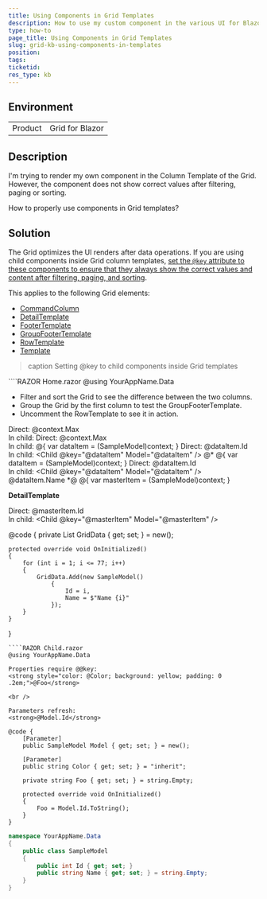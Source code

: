 ```yaml
---
title: Using Components in Grid Templates
description: How to use my custom component in the various UI for Blazor Grid templates
type: how-to
page_title: Using Components in Grid Templates
slug: grid-kb-using-components-in-templates
position: 
tags: 
ticketid:
res_type: kb
---
```


## Environment

<table>
    <tbody>
        <tr>
            <td>Product</td>
            <td>Grid for Blazor</td>
        </tr>
    </tbody>
</table>

## Description

I'm trying to render my own component in the Column Template of the Grid. However, the component does not show correct values after filtering, paging or sorting.

How to properly use components in Grid templates?

## Solution

The Grid optimizes the UI renders after data operations. If you are using child components inside Grid column templates, [set the `@key` attribute to these components to ensure that they always show the correct values and content after filtering, paging, and sorting](https://learn.microsoft.com/en-us/aspnet/core/blazor/components/element-component-model-relationships?view=aspnetcore-9.0).

This applies to the following Grid elements:

* [CommandColumn](slug:components/grid/columns/command)
* [DetailTemplate](slug:components/grid/features/hierarchy)
* [FooterTemplate](slug:grid-templates-column-footer)
* [GroupFooterTemplate](slug:grid-templates-column-group-footer)
* [RowTemplate](slug:grid-templates-row)
* [Template](slug:grid-templates-column)

>caption Setting @key to child components inside Grid templates

<div class="skip-repl"></div>
````RAZOR Home.razor
@using YourAppName.Data

<ul>
    <li>Filter and sort the Grid to see the difference between the two columns.</li>
    <li>Group the Grid by the first column to test the GroupFooterTemplate.</li>
    <li>Uncomment the RowTemplate to see it in action. </li>
</ul>

<TelerikGrid Data="@GridData"
             EditMode="@GridEditMode.Inline"
             FilterMode="GridFilterMode.FilterRow"
             Groupable="true"
             Pageable="true"
             PageSize="5"
             Sortable="true">
    <GridAggregates>
        <GridAggregate Field="@nameof(SampleModel.Id)" FieldType="@typeof(int)" Aggregate="@GridAggregateType.Max" />
    </GridAggregates>
    <GridColumns>
        <GridColumn Field="@nameof(SampleModel.Id)" Title="Template with Key">
            <Template>
                @{
                    var dataItem = (SampleModel)context;
                }
                Direct: @dataItem.Id
                <br />
                In child:
                <Child @key="@dataItem" Model="@dataItem" Color="green" />
            </Template>
            <FooterTemplate>
                Direct: @context.Max
                <br />
                In child:
                <Child Model="@( new SampleModel() { Id = Convert.ToInt32(context.Max) })" Color="green" />
            </FooterTemplate>
            <GroupFooterTemplate>
                Direct: @context.Max
                <br />
                In child:
                <Child Model="@( new SampleModel() { Id = Convert.ToInt32(context.Max) })" Color="green" />
            </GroupFooterTemplate>
        </GridColumn>
        <GridColumn Field="@nameof(SampleModel.Name)" Title="Template without Key">
            <Template>
                @{
                    var dataItem = (SampleModel)context;
                }
                Direct: @dataItem.Id
                <br />
                In child:
                <Child Model="@dataItem" Color="red" />
            </Template>
        </GridColumn>
        <GridCommandColumn>
            <GridCommandButton Command="Edit" Icon="@SvgIcon.Pencil" />
            <GridCommandButton Command="Cancel" Icon="@SvgIcon.Cancel" ShowInEdit="true" />
            @{
                var dataItem = (SampleModel)context;
            }
            Direct: @dataItem.Id
            <br />
            In child:
            <Child @key="@dataItem" Model="@dataItem" />
        </GridCommandColumn>
    </GridColumns>
   @*  <RowTemplate>
        @{
            var dataItem = (SampleModel)context;
        }
        <td>
            Direct: @dataItem.Id
            <br />
            In child:
            <Child @key="@dataItem" Model="@dataItem" />
        </td>
        <td>@dataItem.Name</td>
    </RowTemplate> *@
    <DetailTemplate>
        @{
            var masterItem = (SampleModel)context;
        }
        <p><strong>DetailTemplate</strong></p>
        Direct: @masterItem.Id
        <br />
        In child: <Child @key="@masterItem" Model="@masterItem" />
    </DetailTemplate>
</TelerikGrid>

@code {
    private List<SampleModel> GridData { get; set; } = new();

    protected override void OnInitialized()
    {
        for (int i = 1; i <= 77; i++)
        {
            GridData.Add(new SampleModel()
                {
                    Id = i,
                    Name = $"Name {i}"
                });
        }
    }
}
````
````RAZOR Child.razor
@using YourAppName.Data

Properties require @@key:
<strong style="color: @Color; background: yellow; padding: 0 .2em;">@Foo</strong>

<br />

Parameters refresh:
<strong>@Model.Id</strong>

@code {
    [Parameter]
    public SampleModel Model { get; set; } = new();

    [Parameter]
    public string Color { get; set; } = "inherit";

    private string Foo { get; set; } = string.Empty;

    protected override void OnInitialized()
    {
        Foo = Model.Id.ToString();
    }
}
````
````C# SampleModel.cs
namespace YourAppName.Data
{
    public class SampleModel
    {
        public int Id { get; set; }
        public string Name { get; set; } = string.Empty;
    }
}
````